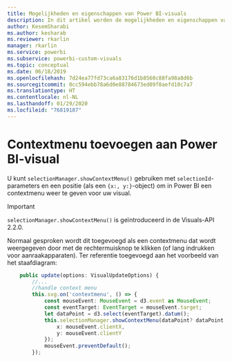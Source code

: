 ```yaml
---
title: Mogelijkheden en eigenschappen van Power BI-visuals
description: In dit artikel worden de mogelijkheden en eigenschappen van Power BI-visuals beschreven.
author: KesemSharabi
ms.author: kesharab
ms.reviewer: rkarlin
manager: rkarlin
ms.service: powerbi
ms.subservice: powerbi-custom-visuals
ms.topic: conceptual
ms.date: 06/18/2019
ms.openlocfilehash: 7d24ea77fd73ca6a83176d1b8560c88fa98a8d6b
ms.sourcegitcommit: 0cc594ebb78a6d0e88784673ed09f8aefd10c7a7
ms.translationtype: HT
ms.contentlocale: nl-NL
ms.lasthandoff: 01/29/2020
ms.locfileid: "76819187"
---
```

# <a name="add-context-menu-to-power-bi-visual"></a>Contextmenu toevoegen aan Power BI-visual

U kunt `selectionManager.showContextMenu()` gebruiken met `selectionId`-parameters en een positie (als een `{x:, y:}`-object) om in Power BI een contextmenu weer te geven voor uw visual.

> [!IMPORTANT]
> `selectionManager.showContextMenu()` is geïntroduceerd in de Visuals-API 2.2.0.

Normaal gesproken wordt dit toegevoegd als een contextmenu dat wordt weergegeven door met de rechtermuisknop te klikken (of lang indrukken voor aanraakapparaten). Ter referentie toegevoegd aan het voorbeeld van het staafdiagram:

```typescript
    public update(options: VisualUpdateOptions) {
        //...
        //handle context menu
        this.svg.on('contextmenu', () => {
            const mouseEvent: MouseEvent = d3.event as MouseEvent;
            const eventTarget: EventTarget = mouseEvent.target;
            let dataPoint = d3.select(eventTarget).datum();
            this.selectionManager.showContextMenu(dataPoint? dataPoint.selectionId : {}, {
                x: mouseEvent.clientX,
                y: mouseEvent.clientY
            });
            mouseEvent.preventDefault();
        });
```
